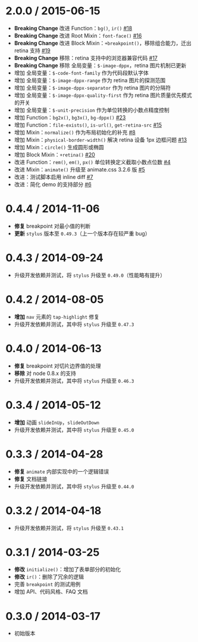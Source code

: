 
2.0.0 / 2015-06-15
==================

 * **Breaking Change** 改进 Function：`bg()`, `ir()` [#18](https://github.com/ecomfe/rider/issues/18)
 * **Breaking Change** 改进 Root Mixin：`font-face()` [#16](https://github.com/ecomfe/rider/issues/16)
 * **Breaking Change** 改进 Block Mixin：`+breakpoint()`，移除组合能力，迁出 retina 支持 [#19](https://github.com/ecomfe/rider/issues/19)
 * **Breaking Change** 移除：retina 支持中的浏览器兼容代码 [#17](https://github.com/ecomfe/rider/issues/17)
 * **Breaking Change** 移除 全局变量：`$-image-dppx`，retina 图片机制已更新
 * 增加 全局变量：`$-code-font-family` 作为代码段默认字体
 * 增加 全局变量：`$-image-dppx-range` 作为 retina 图片的探测范围
 * 增加 全局变量：`$-image-dppx-separator` 作为 retina 图片的分隔符
 * 增加 全局变量：`$-image-dppx-quality-first` 作为 retina 图片质量优先模式的开关
 * 增加 全局变量：`$-unit-precision` 作为单位转换的小数点精度控制
 * 增加 Function：`bg2x()`, `bg3x()`, `bg-dppx()` [#23](https://github.com/ecomfe/rider/issues/23)
 * 增加 Function：`file-exists()`, `is-url()`, `get-retina-src` [#15](https://github.com/ecomfe/rider/issues/15)
 * 增加 Mixin：`normalize()` 作为布局初始化的补充 [#8](https://github.com/ecomfe/rider/issues/8)
 * 增加 Mixin：`physical-border-width()` 解决 retina 设备 1px 边框问题 [#13](https://github.com/ecomfe/rider/issues/13)
 * 增加 Mixin：`circle()` 生成圆形或椭圆
 * 增加 Block Mixin：`+retina()` [#20](https://github.com/ecomfe/rider/issues/20)
 * 改进 Function：`rem()`, `em()`, `px()` 单位转换定义截取小数点位数 [#4](https://github.com/ecomfe/rider/issues/4)
 * 改进 Mixin：`animate()` 升级至 animate.css 3.2.6 版 [#5](https://github.com/ecomfe/rider/issues/5)
 * 改进：测试脚本启用 inline diff [#7](https://github.com/ecomfe/rider/issues/7)
 * 改进：简化 demo 的支持部分 [#6](https://github.com/ecomfe/rider/issues/6)

0.4.4 / 2014-11-06
==================

 * **修复** breakpoint 对最小值的判断
 * **更新** `stylus` 版本至 `0.49.3`（上一个版本存在较严重 bug）

0.4.3 / 2014-09-24
==================

 * 升级开发依赖并测试，将 `stylus` 升级至 `0.49.0`（性能略有提升）

0.4.2 / 2014-08-05
==================

 * **增加** `nav` 元素的 `tap-highlight` 修复
 * 升级开发依赖并测试，其中将 `stylus` 升级至 `0.47.3`

0.4.0 / 2014-06-13
==================

 * **修复** breakpoint 对切片边界值的处理
 * **移除** 对 node 0.8.x 的支持
 * 升级开发依赖并测试，其中将 `stylus` 升级至 `0.46.3`

0.3.4 / 2014-05-12
==================

 * **增加** 动画 `slideInUp`，`slideOutDown`
 * 升级开发依赖并测试，其中将 `stylus` 升级至 `0.45.0`

0.3.3 / 2014-04-28
==================

 * **修复** `animate` 内部实现中的一个逻辑错误
 * **修复** 文档链接
 * 升级开发依赖并测试，其中将 `stylus` 升级至 `0.44.0`

0.3.2 / 2014-04-18
==================

 * 升级开发依赖并测试，将 `stylus` 升级至 `0.43.1`

0.3.1 / 2014-03-25
==================

 * **修改** `initialize()`：增加了表单部分的初始化
 * **修改** `ir()`：删除了冗余的逻辑
 * 完善 `breakpoint` 的测试用例
 * 增加 API、代码风格、FAQ 文档

0.3.0 / 2014-03-17
==================

* 初始版本
